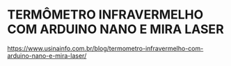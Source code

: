 # TERMÔMETRO INFRAVERMELHO COM ARDUINO NANO E MIRA LASER
https://www.usinainfo.com.br/blog/termometro-infravermelho-com-arduino-nano-e-mira-laser/
